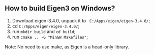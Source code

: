 How to build Eigen3 on Windows?
------------
1. Download eigen-3.4.0, unpack it to ` C:/Apps/eigen/eigen-3.4.0/`;
2. cd `C:/Apps/eigen/eigen-3.4.0/`;
3. run `mkdir build` and `cd build`;
4. run `cmake .. -G "MinGW Makefiles"`;

Note: No need to use make, as Eigen is a head-only library.